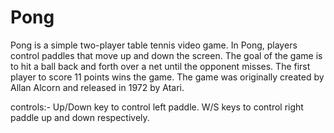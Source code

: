 # Pong

Pong is a simple two-player table tennis video game.
In Pong, players control paddles that move up and down the screen. The goal of the game is to hit a ball back and forth over a net until the opponent misses. The first player to score 11 points wins the game.
The game was originally created by Allan Alcorn and released in 1972 by Atari.

controls:-
Up/Down key to control left paddle.
W/S keys to control right paddle up and down respectively.
